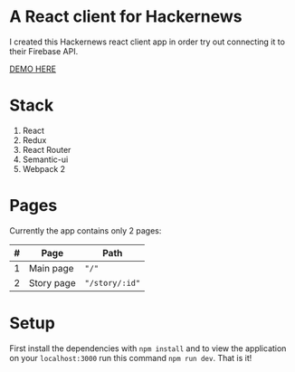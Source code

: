 # A React client for Hackernews
I created this Hackernews react client app in order try out connecting it to their Firebase API.

[DEMO HERE](https://arnaskro.github.io/hackernews-react)

# Stack
1. React
2. Redux
3. React Router
4. Semantic-ui
5. Webpack 2

# Pages
Currently the app contains only 2 pages:

| # | Page | Path |
| --- | --- | --- |
| 1 | Main page | `"/"` |
| 2 | Story page | `"/story/:id"` |

# Setup
First install the dependencies with `npm install` and to view the application on your `localhost:3000` run this command `npm run dev`. That is it!
